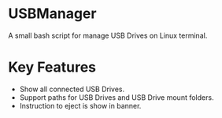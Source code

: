 # USBManager
A small bash script for manage USB Drives on Linux terminal.

# Key Features
- Show all connected USB Drives.
- Support paths for USB Drives and USB Drive mount folders.
- Instruction to eject is show in banner.
